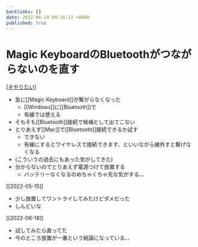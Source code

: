 ```yaml
---
backlinks: []
date: 2022-06-19 00:18:13 +0900
published: true
---
```


# Magic KeyboardのBluetoothがつながらないのを直す

[[＃やりたい]]

- 急に[[Magic Keyboard]]が繋がらなくなった
  - [[Windows]]に[[Bluetooth]]で
  - 有線では使える
- そもそも[[Bluetooth]]接続で候補として出てこない
- とりあえず[[Mac]]で[[Bluetooth]]接続できるか試す
  - できない
  - 有線にするとワイヤレスで接続できます、といいながら線外すと繋げなくなる
- (こういうの過去にもあった気がしてきた)
- 分からないのでとりあえず電源つけて放置する
  - バッテリーなくなるのめちゃくちゃ先な気がする、、

[[2022-05-15]]

- 少し放置してワントライしてみたけどダメだった
- しんどいな

[[2022-06-18]]

- 試してみたら直ってた
- 今のところ放置が一番という結論になっている、、

[//begin]: # "Autogenerated link references for markdown compatibility"
[＃やりたい]: ＃やりたい "＃やりたい"
[//end]: # "Autogenerated link references"